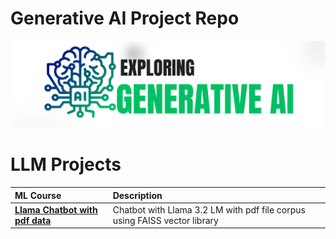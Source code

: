# Generative AI Project Repo



<a href='http://www.kgptalkie.com' target="_blank">
  <img src='https://raw.githubusercontent.com/wongannnee/GenAI/main/99_readme/github_genai_img.png'/>
</a>



# LLM Projects
|  ML Course | Description |
|:---|:---|
| [**Llama Chatbot with pdf data**](https://github.com/wongannnee/GenAI/blob/main/1_chatbot_llama_faiss/chatbot_llama_faiss.ipynb.ipynb) | Chatbot with Llama 3.2 LM with pdf file corpus using FAISS vector library |

